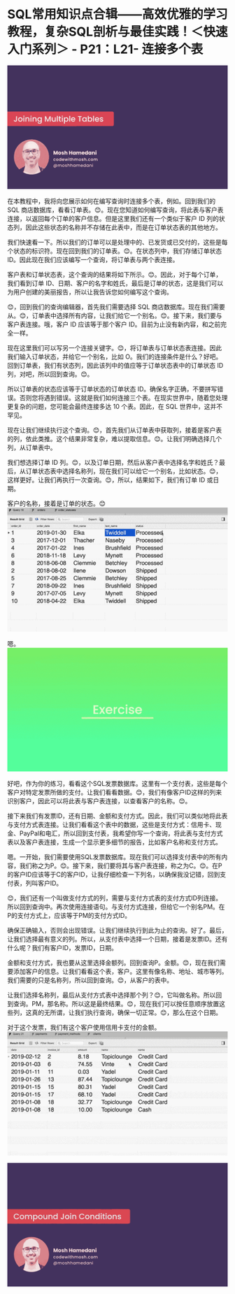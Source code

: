 # SQL常用知识点合辑——高效优雅的学习教程，复杂SQL剖析与最佳实践！＜快速入门系列＞ - P21：L21- 连接多个表 

![](img/2073790dd6021bcc01fbda62e137a44d_0.png)

在本教程中，我将向您展示如何在编写查询时连接多个表，例如。回到我们的 SQL 商店数据库，看看订单表。😊。现在您知道如何编写查询，将此表与客户表连接，以返回每个订单的客户信息。但是这里我们还有一个类似于客户 ID 列的状态列，因此这些状态的名称并不存储在此表中，而是在订单状态表的其他地方。

我们快速看一下。所以我们的订单可以是处理中的、已发货或已交付的，这些是每个状态的标识符。现在回到我们的订单表。😊。在状态列中，我们存储订单状态 ID。因此现在我们应该编写一个查询，将订单表与两个表连接。

客户表和订单状态表，这个查询的结果将如下所示。😊。因此，对于每个订单，我们看到订单 ID、日期、客户的名字和姓氏，最后是订单的状态，这是我们可以为用户创建的美丽报告，所以让我告诉您如何编写这个查询。

😊，回到我们的查询编辑器，首先我们需要选择 SQL 商店数据库。现在我们需要从。😊，订单表中选择所有内容，让我们给它一个别名。😊。接下来，我们要与客户表连接。哦，客户 ID 应该等于那个客户 ID。目前为止没有新内容，和之前完全一样。

现在这里我们可以写另一个连接关键字。😊，将订单表与订单状态表连接。因此我们输入订单状态，并给它一个别名，比如 O。我们的连接条件是什么？好吧。回到订单表，我们有状态列，因此该列中的值应等于订单状态表中的订单状态 ID 列，对吧，所以回到查询。😊。

所以订单表的状态应该等于订单状态的订单状态 ID。确保名字正确，不要拼写错误。否则您将遇到错误。这就是我们如何连接三个表。在现实世界中，随着您处理更复杂的问题，您可能会最终连接多达 10 个表。因此，在 SQL 世界中，这并不罕见。

现在让我们继续执行这个查询。😊，首先我们从订单表中获取列，接着是客户表的列，依此类推。这个结果非常复杂，难以提取信息。😊。让我们明确选择几个列，从订单表中。

我们想选择订单 ID 列。😊，以及订单日期，然后从客户表中选择名字和姓氏？最后，从订单状态表中选择名称列，现在我们可以给它一个别名，比如状态。😊，这样更好。让我们再执行一次查询。😊，所以，结果如下，我们有订单 ID 或日期。

客户的名称，接着是订单的状态。😊 ![](img/2073790dd6021bcc01fbda62e137a44d_2.png)

嗯。![](img/2073790dd6021bcc01fbda62e137a44d_4.png)

好吧，作为你的练习，看看这个SQL发票数据库。这里有一个支付表，这些是每个客户对特定发票所做的支付。让我们看看数据。😊，我们有像客户ID这样的列来识别客户，因此可以将此表与客户表连接，以查看客户的名称。😊。

接下来我们有发票ID，还有日期、金额和支付方式。因此，我们可以类似地将此表与支付方式表连接。让我们看看这个表中的数据，这些是支付方式：信用卡、现金、PayPal和电汇，所以回到支付表，我希望你写一个查询，将此表与支付方式表以及客户表连接，生成一个显示更多细节的报告，比如客户名称和支付方式。

嗯。一开始，我们需要使用SQL发票数据库。现在我们可以选择支付表中的所有内容，我们称之为P。😊。接下来，我们要将其与客户表连接，称之为C。😊。在P的客户ID应该等于C的客户ID，让我仔细检查一下列名，以确保我没记错，回到支付表，列叫客户ID。

😊，我们还有一个叫做支付方式的列，需要与支付方式表的支付方式ID列连接。所以回到查询中。再次使用连接语句。与支付方式连接，但给它一个别名PM。在P的支付方式上，应该等于PM的支付方式ID。

确保正确输入，否则会出现错误。让我们继续执行到此为止的查询。好了。最后，让我们选择最有意义的列。所以，从支付表中选择一个日期，接着是发票ID。还有什么呢？我们有客户ID，发票ID，日期。

金额和支付方式，我也要从这里选择金额列。回到查询P。金额。😊，现在我们需要添加客户的信息。让我们看看这个表，客户。这里有像名称、地址、城市等列。我们需要的只是名称列，所以回到查询。😊，从客户的表中。

让我们选择名称列，最后从支付方式表中选择那个列？😊，它叫做名称。所以回到查询。PM，那名称。所以这是最终结果。😊，现在我们可以按任意顺序放置这些列，这真的无所谓，让我们执行查询，确保一切正常。😊，那么在这个日期。

对于这个发票，我们有这个客户使用信用卡支付的金额。![](img/2073790dd6021bcc01fbda62e137a44d_6.png)

![](img/2073790dd6021bcc01fbda62e137a44d_7.png)
